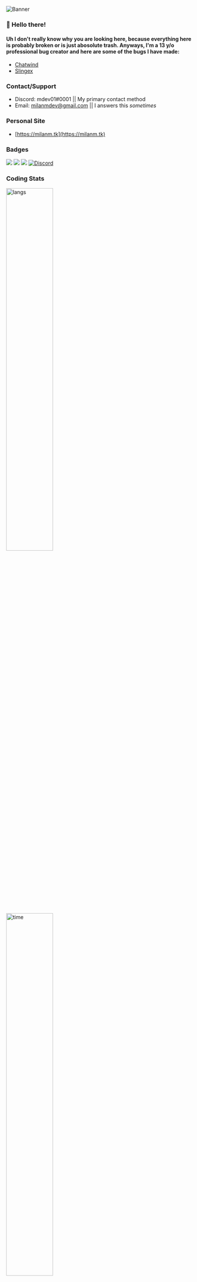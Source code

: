 ![Banner](https://cdn.milanm.tk/banners/reheader.png)

### 👋 Hello there!

#### Uh I don't really know why you are looking here, because everything here is probably broken or is just abosolute trash. Anyways, I'm a 13 y/o professional bug creator and here are some of the bugs I have made:

- [Chatwind](https://chatwindapp.com)
- [Slingex](https://slingexdev.ga)

### Contact/Support

- Discord: mdev01#0001 || My primary contact method
- Email: [milanmdev@gmail.com](mailto:milanmdev@gmail.com) || I answers this *sometimes*

### Personal Site

- [https://milanm.tk](https://milanm.tk)

### Badges
![](https://api.ghprofile.me/view?username=milanmdev&style=flat)
![](https://img.shields.io/website-up-down-green-red/http/milanm.tk.svg)
![](https://img.shields.io/github/license/Naereen/StrapDown.js.svg)
[![Discord](https://img.shields.io/discord/731053649052041247.svg?label=&logo=discord&logoColor=ffffff&color=7389D8&labelColor=6A7EC2)](hhttps://discord.gg/DDxUSYR)

### Coding Stats
<img src="https://wakatime.com/share/@milanmdev/d7d17447-6a6f-4fec-8f82-913061fd09e6.svg" alt="langs" width="50%"/>
<img src="https://wakatime.com/share/@milanmdev/c66d04c6-d589-4114-a44b-6c44f6bb4ded.svg" alt="time" width="50%"/>

### Other Info
[![milanmdev github stats](https://github-readme-stats.vercel.app/api?username=milanmdev)](https://github.com/anuraghazra/github-readme-stats)
